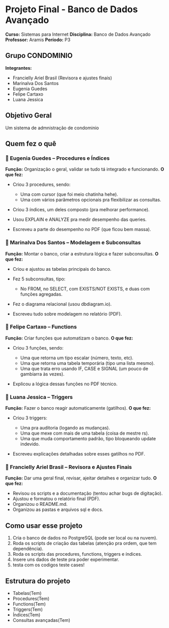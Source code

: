 # Projeto Final - Banco de Dados Avançado

**Curso:** Sistemas para Internet
**Disciplina:** Banco de Dados Avançado
**Professor:** Aramis
**Período:** P3



## Grupo CONDOMINIO

**Integrantes:**

* Francielly Ariel Brasil (Revisora e ajustes finais)
* Marinalva Dos Santos
* Eugenia Guedes
* Felipe Cartaxo
* Luana Jessica



## Objetivo Geral

Um sistema de admnistração de condominio 



## Quem fez o quê

### 🔹 Eugenia Guedes – Procedures e Índices

**Função:** Organização o geral, validar se tudo tá integrado e funcionando.
**O que fez:**

* Criou 3 procedures, sendo:

  * Uma com cursor (que foi meio chatinha hehe).
  * Uma com vários parâmetros opcionais pra flexibilizar as consultas.
* Criou 3 índices, um deles composto (pra melhorar performance).
* Usou EXPLAIN e ANALYZE pra medir desempenho das queries.
* Escreveu a parte do desempenho no PDF (que ficou bem massa).


### 🔹 Marinalva Dos Santos – Modelagem e Subconsultas

**Função:** Montar o banco, criar a estrutura lógica e fazer subconsultas.
**O que fez:**

* Criou e ajustou as tabelas principais do banco.
* Fez 5 subconsultas, tipo:

  * No FROM, no SELECT, com EXISTS/NOT EXISTS, e duas com funções agregadas.
* Fez o diagrama relacional (usou dbdiagram.io).
* Escreveu tudo sobre modelagem no relatório (PDF).



### 🔹 Felipe Cartaxo – Functions

**Função:** Criar funções que automatizam o banco.
**O que fez:**

* Criou 3 funções, sendo:

  * Uma que retorna um tipo escalar (número, texto, etc).
  * Uma que retorna uma tabela temporária (tipo uma lista mesmo).
  * Uma que trata erro usando IF, CASE e SIGNAL (um pouco de gambiarra às vezes).
* Explicou a lógica dessas funções no PDF técnico.



### 🔹 Luana Jessica – Triggers

**Função:** Fazer o banco reagir automaticamente (gatilhos).
**O que fez:**

* Criou 3 triggers:

  * Uma pra auditoria (logando as mudanças).
  * Uma que mexe com mais de uma tabela (coisa de mestre rs).
  * Uma que muda comportamento padrão, tipo bloqueando update indevido.
* Escreveu explicações detalhadas sobre esses gatilhos no PDF.



### 🔹 Francielly Ariel Brasil – Revisora e Ajustes Finais

**Função:** Dar uma geral final, revisar, ajeitar detalhes e organizar tudo.
**O que fez:**

* Revisou os scripts e a documentação (tentou achar bugs de digitação).
* Ajustou e formatou o relatório final (PDF).
* Organizou o README.md.
* Organizou as pastas e arquivos sql e docs.


## Como usar esse projeto

1. Cria o banco de dados no PostgreSQL (pode ser local ou na nuvem).
2. Roda os scripts de criação das tabelas (atenção pra ordem, que tem dependência).
3. Roda os scripts das procedures, functions, triggers e índices.
4. Insere uns dados de teste pra poder experimentar.
5. testa com os codigos teste cases!


## Estrutura do projeto

* Tabelas(Tem)
* Procedures(Tem)
* Functions(Tem)
* Triggers(Tem)
* Índices(Tem)
* Consultas avançadas(Tem)

